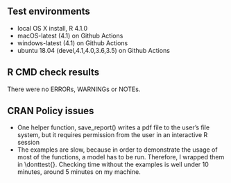 ## Test environments
* local OS X install, R 4.1.0
* macOS-latest (4.1) on Github Actions
* windows-latest (4.1) on Github Actions
* ubuntu 18.04 (devel,4.1,4.0,3.6,3.5) on Github Actions

## R CMD check results
There were no ERRORs, WARNINGs or NOTEs. 

## CRAN Policy issues
* One helper function, save_report() writes a pdf file to the user’s file system, but it requires permission from the user in an interactive R session
* The examples are slow, because in order to demonstrate the usage of most of the functions, a model has to be run. Therefore, I wrapped them in \donttest{}. Checking time without the examples is well under 10 minutes, around 5 minutes on my machine.


